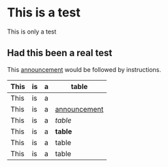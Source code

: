 

# This is a test

This is only a test

## Had this been a real test

This [announcement](http://www.google.com) would be followed by instructions.

|This  |  is  |a|table|
|---|---|---|---|
|This|is|a|
|This|is|a| [announcement](http://www.google.com) |
|This|is|a| _table_ |
|This|is|a| **table** |
|This|is|a|table  |
|This|  is  |  a      |table|

